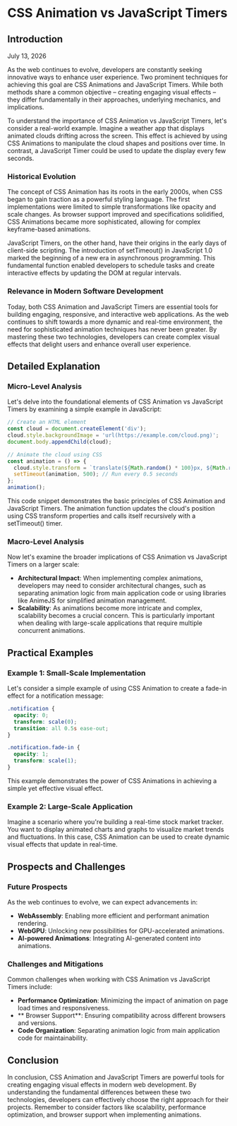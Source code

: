 # CSS Animation vs JavaScript Timers
## Introduction
July 13, 2026

As the web continues to evolve, developers are constantly seeking innovative ways to enhance user experience. Two prominent techniques for achieving this goal are CSS Animations and JavaScript Timers. While both methods share a common objective – creating engaging visual effects – they differ fundamentally in their approaches, underlying mechanics, and implications.

To understand the importance of CSS Animation vs JavaScript Timers, let's consider a real-world example. Imagine a weather app that displays animated clouds drifting across the screen. This effect is achieved by using CSS Animations to manipulate the cloud shapes and positions over time. In contrast, a JavaScript Timer could be used to update the display every few seconds.

### Historical Evolution
The concept of CSS Animation has its roots in the early 2000s, when CSS began to gain traction as a powerful styling language. The first implementations were limited to simple transformations like opacity and scale changes. As browser support improved and specifications solidified, CSS Animations became more sophisticated, allowing for complex keyframe-based animations.

JavaScript Timers, on the other hand, have their origins in the early days of client-side scripting. The introduction of setTimeout() in JavaScript 1.0 marked the beginning of a new era in asynchronous programming. This fundamental function enabled developers to schedule tasks and create interactive effects by updating the DOM at regular intervals.

### Relevance in Modern Software Development
Today, both CSS Animation and JavaScript Timers are essential tools for building engaging, responsive, and interactive web applications. As the web continues to shift towards a more dynamic and real-time environment, the need for sophisticated animation techniques has never been greater. By mastering these two technologies, developers can create complex visual effects that delight users and enhance overall user experience.

## Detailed Explanation

### Micro-Level Analysis
Let's delve into the foundational elements of CSS Animation vs JavaScript Timers by examining a simple example in JavaScript:
```javascript
// Create an HTML element
const cloud = document.createElement('div');
cloud.style.backgroundImage = 'url(https://example.com/cloud.png)';
document.body.appendChild(cloud);

// Animate the cloud using CSS
const animation = () => {
  cloud.style.transform = `translate(${Math.random() * 100}px, ${Math.random() * 50}px)`;
  setTimeout(animation, 500); // Run every 0.5 seconds
};
animation();
```
This code snippet demonstrates the basic principles of CSS Animation and JavaScript Timers. The animation function updates the cloud's position using CSS transform properties and calls itself recursively with a setTimeout() timer.

### Macro-Level Analysis
Now let's examine the broader implications of CSS Animation vs JavaScript Timers on a larger scale:

* **Architectural Impact**: When implementing complex animations, developers may need to consider architectural changes, such as separating animation logic from main application code or using libraries like AnimeJS for simplified animation management.
* **Scalability**: As animations become more intricate and complex, scalability becomes a crucial concern. This is particularly important when dealing with large-scale applications that require multiple concurrent animations.

## Practical Examples

### Example 1: Small-Scale Implementation
Let's consider a simple example of using CSS Animation to create a fade-in effect for a notification message:
```css
.notification {
  opacity: 0;
  transform: scale(0);
  transition: all 0.5s ease-out;
}

.notification.fade-in {
  opacity: 1;
  transform: scale(1);
}
```
This example demonstrates the power of CSS Animations in achieving a simple yet effective visual effect.

### Example 2: Large-Scale Application
Imagine a scenario where you're building a real-time stock market tracker. You want to display animated charts and graphs to visualize market trends and fluctuations. In this case, CSS Animation can be used to create dynamic visual effects that update in real-time.

## Prospects and Challenges

### Future Prospects
As the web continues to evolve, we can expect advancements in:

* **WebAssembly**: Enabling more efficient and performant animation rendering.
* **WebGPU**: Unlocking new possibilities for GPU-accelerated animations.
* **AI-powered Animations**: Integrating AI-generated content into animations.

### Challenges and Mitigations
Common challenges when working with CSS Animation vs JavaScript Timers include:

* **Performance Optimization**: Minimizing the impact of animation on page load times and responsiveness.
* ** Browser Support**: Ensuring compatibility across different browsers and versions.
* **Code Organization**: Separating animation logic from main application code for maintainability.

## Conclusion
In conclusion, CSS Animation and JavaScript Timers are powerful tools for creating engaging visual effects in modern web development. By understanding the fundamental differences between these two technologies, developers can effectively choose the right approach for their projects. Remember to consider factors like scalability, performance optimization, and browser support when implementing animations.